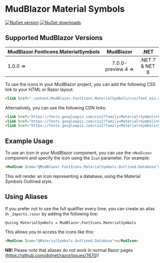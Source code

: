 # MudBlazor Material Symbols
[![NuGet version](https://img.shields.io/nuget/v/MudBlazor.FontIcons.MaterialSymbols?color=ff4081&label=nuget%20version&logo=nuget&style=flat-square)](https://www.nuget.org/packages/MudBlazor.FontIcons.MaterialSymbols/)
[![NuGet downloads](https://img.shields.io/nuget/dt/MudBlazor.FontIcons.MaterialSymbols?color=ff4081&label=nuget%20downloads&logo=nuget&style=flat-square)](https://www.nuget.org/packages/MudBlazor.FontIcons.MaterialSymbols/)

## Supported MudBlazor Versions

| MudBlazor.FontIcons.MaterialSymbols  |    MudBlazor    |      .NET       |
| :------------- | :-------------: | :-------------: |
| 1.0.0  => |     7.0.0-preview.4 =>      |     .NET 7 & NET 8      |


To use the icons in your MudBlazor project, you can add the following CSS link to your HTML or Razor layout:

```html
<link href="_content/MudBlazor.FontIcons.MaterialSymbols/css/font.min.css" rel="stylesheet" />
```

Alternatively, you can use the following CDN links:

```html
<link href="https://fonts.googleapis.com/css2?family=Material+Symbols+Outlined" rel="stylesheet" />
<link href="https://fonts.googleapis.com/css2?family=Material+Symbols+Rounded" rel="stylesheet" />
<link href="https://fonts.googleapis.com/css2?family=Material+Symbols+Sharp" rel="stylesheet" />
```

## Example Usage

To use an icon in your MudBlazor component, you can use the `<MudIcon>` component and specify the icon using the `Icon` parameter. For example:

```html
<MudIcon Icon="@MudBlazor.FontIcons.MaterialSymbols.Outlined.Database"></MudIcon>
```

This will render an icon representing a database, using the Material Symbols Outlined style.

## Using Aliases

If you prefer not to use the full qualifier every time, you can create an alias in `_Imports.razor` by adding the following line:

```razor
@using MaterialSymbols = MudBlazor.FontIcons.MaterialSymbols
```

This allows you to access the icons like this:

```html
<MudIcon Icon="@MaterialSymbols.Outlined.Database"></MudIcon>
```

**NB!** Please note that aliases do not work in normal Razor pages (https://github.com/dotnet/razor/issues/7670)!
